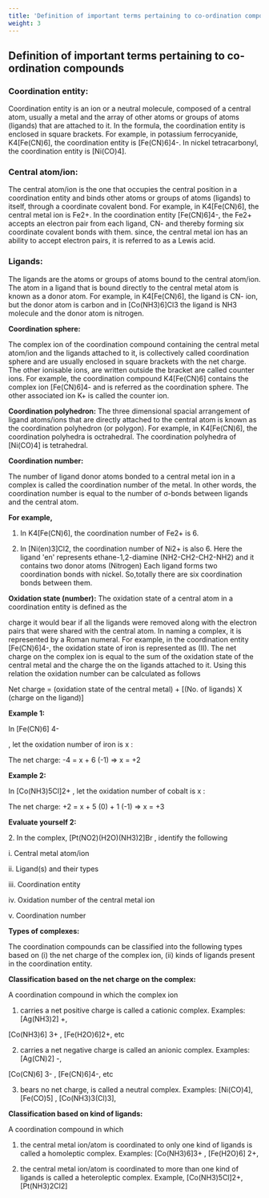 ```yaml
---
title: 'Definition of important terms pertaining to co-ordination compounds'
weight: 3
---
```

## Definition of important terms pertaining to co-ordination compounds 

### Coordination entity:


Coordination entity is an ion or a neutral molecule, composed of a central atom, usually a metal and the array of other atoms or groups of atoms (ligands) that are attached to it. In the formula, the coordination entity is enclosed in square brackets. For example, in potassium ferrocyanide, K4\[Fe(CN)6\], the coordination entity is \[Fe(CN)6\]4-. In nickel tetracarbonyl, the coordination entity is \[Ni(CO)4\].

### Central atom/ion:


The central atom/ion is the one that occupies the central position in a coordination entity and binds other atoms or groups of atoms (ligands) to itself, through a coordinate covalent bond. For example, in K4\[Fe(CN)6\], the central metal ion is Fe2+. In the coordination entity \[Fe(CN)6\]4-, the Fe2+ accepts an electron pair from each ligand, CN- and thereby forming six coordinate covalent bonds with them. since, the central metal ion has an ability to accept electron pairs, it is referred to as a Lewis acid.

### Ligands:


The ligands are the atoms or groups of atoms bound to the central atom/ion. The atom in a ligand that is bound directly to the central metal atom is known as a donor atom. For example, in K4\[Fe(CN)6\], the ligand is CN- ion, but the donor atom is carbon and in \[Co(NH3)6\]Cl3 the ligand is NH3 molecule and the donor atom is nitrogen.

**Coordination sphere:**

The complex ion of the coordination compound containing the central metal atom/ion and the ligands attached to it, is collectively called coordination sphere and are usually enclosed in square brackets with the net charge. The other ionisable ions, are written outside the bracket are called counter ions. For example, the coordination compound K4\[Fe(CN)6\] contains the complex ion \[Fe(CN)6\]4- and is referred as the coordination sphere. The other associated ion K+ is called the counter ion.

**Coordination polyhedron:** The three dimensional spacial arrangement of ligand atoms/ions that are directly attached to the central atom is known as the coordination polyhedron (or polygon). For example, in K4\[Fe(CN)6\], the coordination polyhedra is octrahedral. The coordination polyhedra of \[Ni(CO)4\] is tetrahedral.

**Coordination number:**

The number of ligand donor atoms bonded to a central metal ion in a complex is called the coordination number of the metal. In other words, the coordination number is equal to the number of σ-bonds between ligands and the central atom.

**For example,**

1. In K4\[Fe(CN)6\], the coordination number of Fe2+ is 6.

2. In \[Ni(en)3\]Cl2, the coordination number of Ni2+ is also 6. Here the ligand 'en' represents ethane-1,2-diamine (NH2-CH2-CH2-NH2) and it contains two donor atoms (Nitrogen) Each ligand forms two coordination bonds with nickel. So,totally there are six coordination bonds between them.

**Oxidation state (number):** The oxidation state of a central atom in a coordination entity is defined as the

charge it would bear if all the ligands were removed along with the electron pairs that were shared with the central atom. In naming a complex, it is represented by a Roman numeral. For example, in the coordination entity \[Fe(CN)6\]4-, the oxidation state of iron is represented as (II). The net charge on the complex ion is equal to the sum of the oxidation state of the central metal and the charge the on the ligands attached to it. Using this relation the oxidation number can be calculated as follows

Net charge = (oxidation state of the central metal) + \[(No. of ligands) X (charge on the ligand)\]

**Example 1:**

In \[Fe(CN)6\] 4-

, let the oxidation number of iron is x :

The net charge: -4 = x + 6 (-1) => x = +2

**Example 2:**

In \[Co(NH3)5Cl\]2+ , let the oxidation number of cobalt is x :

The net charge: +2 = x + 5 (0) + 1 (-1) => x = +3

**Evaluate yourself 2:**

2\. In the complex, \[Pt(NO2)(H2O)(NH3)2\]Br , identify the following

i. Central metal atom/ion

ii. Ligand(s) and their types

iii. Coordination entity

iv. Oxidation number of the central metal ion

v. Coordination number

**Types of complexes:**

The coordination compounds can be classified into the following types based on 
(i) the net charge of the complex ion, 
(ii) kinds of ligands present in the coordination entity.

**Classification based on the net charge on the complex:**

A coordination compound in which the complex ion

1. carries a net positive charge is called a cationic complex. Examples: \[Ag(NH3)2\] +,

\[Co(NH3)6\] 3+ , \[Fe(H2O)6\]2+, etc

2. carries a net negative charge is called an anionic complex. Examples: \[Ag(CN)2\] -,

\[Co(CN)6\] 3- , \[Fe(CN)6\]4-, etc

3. bears no net charge, is called a neutral complex. Examples: \[Ni(CO)4\], \[Fe(CO)5\] , \[Co(NH3)3(Cl)3\],

**Classification based on kind of ligands:**

A coordination compound in which

1. the central metal ion/atom is coordinated to only one kind of ligands is called a homoleptic complex. Examples: \[Co(NH3)6\]3+ , \[Fe(H2O)6\] 2+,

2. the central metal ion/atom is coordinated to more than one kind of ligands is called a heteroleptic complex. Example, \[Co(NH3)5Cl\]2+, \[Pt(NH3)2Cl2\]

